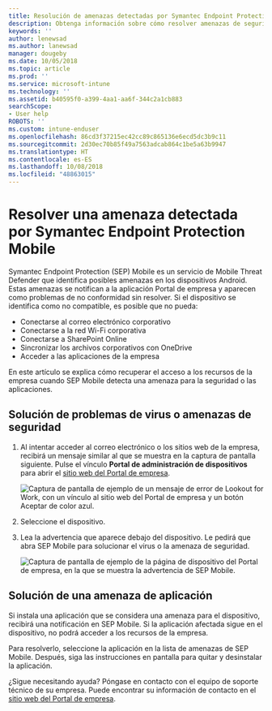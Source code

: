 ```yaml
---
title: Resolución de amenazas detectadas por Symantec Endpoint Protection Mobile para iOS | Microsoft Docs
description: Obtenga información sobre cómo resolver amenazas de seguridad, virus y amenazas de aplicación detectadas en el dispositivo iOS.
keywords: ''
author: lenewsad
ms.author: lanewsad
manager: dougeby
ms.date: 10/05/2018
ms.topic: article
ms.prod: ''
ms.service: microsoft-intune
ms.technology: ''
ms.assetid: b40595f0-a399-4aa1-aa6f-344c2a1cb883
searchScope:
- User help
ROBOTS: ''
ms.custom: intune-enduser
ms.openlocfilehash: 86cd3f37215ec42cc89c865136e6ecd5dc3b9c11
ms.sourcegitcommit: 2d30ec70b85f49a7563adcab864c1be5a63b9947
ms.translationtype: HT
ms.contentlocale: es-ES
ms.lasthandoff: 10/08/2018
ms.locfileid: "48863015"
---
```

# <a name="resolve-a-threat-found-by-symantec-endpoint-protection-mobile"></a>Resolver una amenaza detectada por Symantec Endpoint Protection Mobile

Symantec Endpoint Protection (SEP) Mobile es un servicio de Mobile Threat Defender que identifica posibles amenazas en los dispositivos Android. Estas amenazas se notifican a la aplicación Portal de empresa y aparecen como problemas de no conformidad sin resolver. Si el dispositivo se identifica como no compatible, es posible que no pueda:

* Conectarse al correo electrónico corporativo
* Conectarse a la red Wi-Fi corporativa
* Conectarse a SharePoint Online
* Sincronizar los archivos corporativos con OneDrive
* Acceder a las aplicaciones de la empresa

En este artículo se explica cómo recuperar el acceso a los recursos de la empresa cuando SEP Mobile detecta una amenaza para la seguridad o las aplicaciones.  

## <a name="troubleshoot-a-virus-or-security-threat"></a>Solución de problemas de virus o amenazas de seguridad

1. Al intentar acceder al correo electrónico o los sitios web de la empresa, recibirá un mensaje similar al que se muestra en la captura de pantalla siguiente. Pulse el vínculo **Portal de administración de dispositivos** para abrir el [sitio web del Portal de empresa](https://portal.manage.microsoft.com/devices).

    ![Captura de pantalla de ejemplo de un mensaje de error de Lookout for Work, con un vínculo al sitio web del Portal de empresa y un botón Aceptar de color azul.](./media/mtd-go-to-device-management-portal-android.png)  

2. Seleccione el dispositivo.  
3. Lea la advertencia que aparece debajo del dispositivo. Le pedirá que abra SEP Mobile para solucionar el virus o la amenaza de seguridad.    

    ![Captura de pantalla de ejemplo de la página de dispositivo del Portal de empresa, en la que se muestra la advertencia de SEP Mobile.](./media/CP-lookout-virus-banner-1808.png)

## <a name="troubleshoot-an-app-threat"></a>Solución de una amenaza de aplicación

Si instala una aplicación que se considera una amenaza para el dispositivo, recibirá una notificación en SEP Mobile. Si la aplicación afectada sigue en el dispositivo, no podrá acceder a los recursos de la empresa.  

Para resolverlo, seleccione la aplicación en la lista de amenazas de SEP Mobile. Después, siga las instrucciones en pantalla para quitar y desinstalar la aplicación.  

¿Sigue necesitando ayuda? Póngase en contacto con el equipo de soporte técnico de su empresa. Puede encontrar su información de contacto en el [sitio web del Portal de empresa](https://go.microsoft.com/fwlink/?linkid=2010980).   

